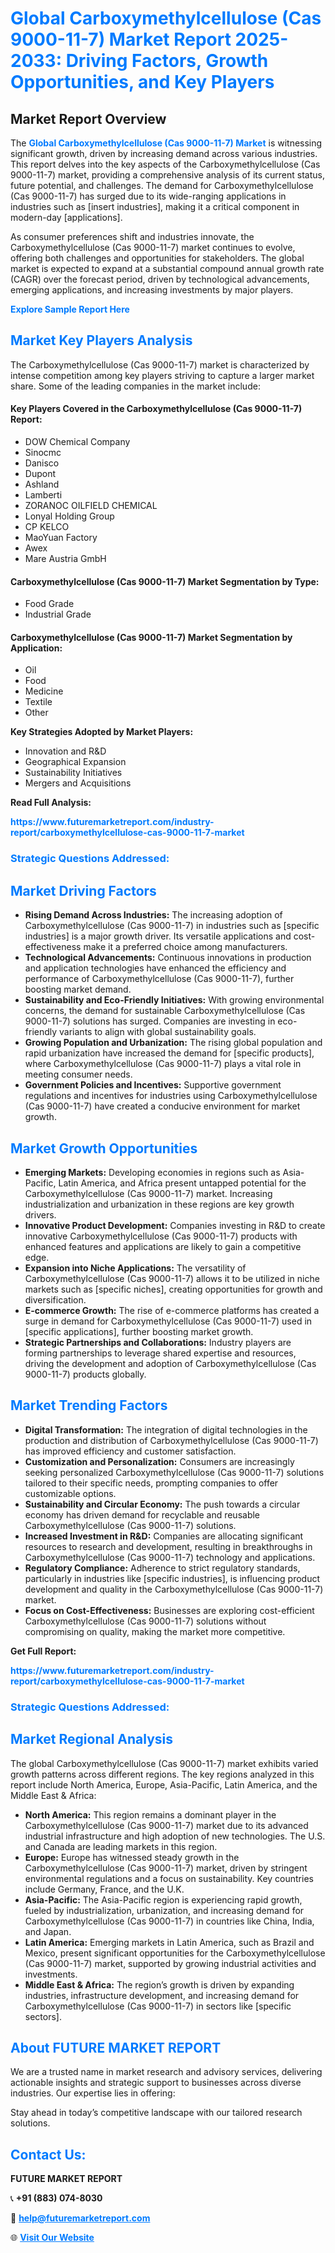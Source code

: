 <h1 style="color: #007BFF;">Global Carboxymethylcellulose (Cas 9000-11-7) Market Report 2025-2033: Driving Factors, Growth Opportunities, and Key Players</h1>

<section id="overview">
<h2>Market Report Overview</h2>
<p>The <a href="https://www.futuremarketreport.com/industry-report/carboxymethylcellulose-cas-9000-11-7-market" style="color: #007BFF; text-decoration: none;"><strong>Global Carboxymethylcellulose (Cas 9000-11-7) Market</strong></a> is witnessing significant growth, driven by increasing demand across various industries. This report delves into the key aspects of the Carboxymethylcellulose (Cas 9000-11-7) market, providing a comprehensive analysis of its current status, future potential, and challenges. The demand for Carboxymethylcellulose (Cas 9000-11-7) has surged due to its wide-ranging applications in industries such as [insert industries], making it a critical component in modern-day [applications].</p>
<p>As consumer preferences shift and industries innovate, the Carboxymethylcellulose (Cas 9000-11-7) market continues to evolve, offering both challenges and opportunities for stakeholders. The global market is expected to expand at a substantial compound annual growth rate (CAGR) over the forecast period, driven by technological advancements, emerging applications, and increasing investments by major players.</p>
</section>

<section id="overview">
<p><a href="https://www.futuremarketreport.com/request-sample/reportId=85227" style="color: #007BFF; text-decoration: none;"><strong>Explore Sample Report Here</strong></a></p>
</section>

<section id="key-players">
<h2 style="color: #007BFF;">Market Key Players Analysis</h2>
<p>The Carboxymethylcellulose (Cas 9000-11-7) market is characterized by intense competition among key players striving to capture a larger market share. Some of the leading companies in the market include:</p>
<h4>Key Players Covered in the Carboxymethylcellulose (Cas 9000-11-7) Report:</h4>
<ul><li>DOW Chemical Company</li><li>Sinocmc</li><li>Danisco</li><li>Dupont</li><li>Ashland</li><li>Lamberti</li><li>ZORANOC OILFIELD CHEMICAL</li><li>Lonyal Holding Group</li><li>CP KELCO</li><li>MaoYuan Factory</li><li>Awex</li><li>Mare Austria GmbH</li></ul>
<h4>Carboxymethylcellulose (Cas 9000-11-7) Market Segmentation by Type:</h4>
<ul><li>Food Grade</li><li>Industrial Grade</li></ul>

<h4>Carboxymethylcellulose (Cas 9000-11-7) Market Segmentation by Application:</h4>
<ul><li>Oil</li><li>Food</li><li>Medicine</li><li>Textile</li><li>Other</li></ul>
<p><strong>Key Strategies Adopted by Market Players:</strong></p>
<ul>
<li>Innovation and R&D</li>
<li>Geographical Expansion</li>
<li>Sustainability Initiatives</li>
<li>Mergers and Acquisitions</li>
</ul>
</section>

<section>
<p><strong>Read Full Analysis: </strong></p><a href="https://www.futuremarketreport.com/industry-report/carboxymethylcellulose-cas-9000-11-7-market" style="color: #007BFF; text-decoration: none;"><strong>https://www.futuremarketreport.com/industry-report/carboxymethylcellulose-cas-9000-11-7-market</strong></a>
<h3 style="color: #007BFF;">Strategic Questions Addressed:</h3>
</section>

<section id="driving-factors">
<h2 style="color: #007BFF;">Market Driving Factors</h2>
<ul>
<li><strong>Rising Demand Across Industries:</strong> The increasing adoption of Carboxymethylcellulose (Cas 9000-11-7) in industries such as [specific industries] is a major growth driver. Its versatile applications and cost-effectiveness make it a preferred choice among manufacturers.</li>
<li><strong>Technological Advancements:</strong> Continuous innovations in production and application technologies have enhanced the efficiency and performance of Carboxymethylcellulose (Cas 9000-11-7), further boosting market demand.</li>
<li><strong>Sustainability and Eco-Friendly Initiatives:</strong> With growing environmental concerns, the demand for sustainable Carboxymethylcellulose (Cas 9000-11-7) solutions has surged. Companies are investing in eco-friendly variants to align with global sustainability goals.</li>
<li><strong>Growing Population and Urbanization:</strong> The rising global population and rapid urbanization have increased the demand for [specific products], where Carboxymethylcellulose (Cas 9000-11-7) plays a vital role in meeting consumer needs.</li>
<li><strong>Government Policies and Incentives:</strong> Supportive government regulations and incentives for industries using Carboxymethylcellulose (Cas 9000-11-7) have created a conducive environment for market growth.</li>
</ul>
</section>

<section id="growth-opportunities">
<h2 style="color: #007BFF;">Market Growth Opportunities</h2>
<ul>
<li><strong>Emerging Markets:</strong> Developing economies in regions such as Asia-Pacific, Latin America, and Africa present untapped potential for the Carboxymethylcellulose (Cas 9000-11-7) market. Increasing industrialization and urbanization in these regions are key growth drivers.</li>
<li><strong>Innovative Product Development:</strong> Companies investing in R&D to create innovative Carboxymethylcellulose (Cas 9000-11-7) products with enhanced features and applications are likely to gain a competitive edge.</li>
<li><strong>Expansion into Niche Applications:</strong> The versatility of Carboxymethylcellulose (Cas 9000-11-7) allows it to be utilized in niche markets such as [specific niches], creating opportunities for growth and diversification.</li>
<li><strong>E-commerce Growth:</strong> The rise of e-commerce platforms has created a surge in demand for Carboxymethylcellulose (Cas 9000-11-7) used in [specific applications], further boosting market growth.</li>
<li><strong>Strategic Partnerships and Collaborations:</strong> Industry players are forming partnerships to leverage shared expertise and resources, driving the development and adoption of Carboxymethylcellulose (Cas 9000-11-7) products globally.</li>
</ul>
</section>

<section id="trending-factors">
<h2 style="color: #007BFF;">Market Trending Factors</h2>
<ul>
<li><strong>Digital Transformation:</strong> The integration of digital technologies in the production and distribution of Carboxymethylcellulose (Cas 9000-11-7) has improved efficiency and customer satisfaction.</li>
<li><strong>Customization and Personalization:</strong> Consumers are increasingly seeking personalized Carboxymethylcellulose (Cas 9000-11-7) solutions tailored to their specific needs, prompting companies to offer customizable options.</li>
<li><strong>Sustainability and Circular Economy:</strong> The push towards a circular economy has driven demand for recyclable and reusable Carboxymethylcellulose (Cas 9000-11-7) solutions.</li>
<li><strong>Increased Investment in R&D:</strong> Companies are allocating significant resources to research and development, resulting in breakthroughs in Carboxymethylcellulose (Cas 9000-11-7) technology and applications.</li>
<li><strong>Regulatory Compliance:</strong> Adherence to strict regulatory standards, particularly in industries like [specific industries], is influencing product development and quality in the Carboxymethylcellulose (Cas 9000-11-7) market.</li>
<li><strong>Focus on Cost-Effectiveness:</strong> Businesses are exploring cost-efficient Carboxymethylcellulose (Cas 9000-11-7) solutions without compromising on quality, making the market more competitive.</li>
</ul>
</section>

<section>
<p><strong>Get Full Report: </strong></p><a href="https://www.futuremarketreport.com/industry-report/carboxymethylcellulose-cas-9000-11-7-market" style="color: #007BFF; text-decoration: none;"><strong>https://www.futuremarketreport.com/industry-report/carboxymethylcellulose-cas-9000-11-7-market</strong></a>
<h3 style="color: #007BFF;">Strategic Questions Addressed:</h3>
</section>


<section id="regional-analysis">
<h2 style="color: #007BFF;">Market Regional Analysis</h2>
<p>The global Carboxymethylcellulose (Cas 9000-11-7) market exhibits varied growth patterns across different regions. The key regions analyzed in this report include North America, Europe, Asia-Pacific, Latin America, and the Middle East & Africa:</p>
<ul>
<li><strong>North America:</strong> This region remains a dominant player in the Carboxymethylcellulose (Cas 9000-11-7) market due to its advanced industrial infrastructure and high adoption of new technologies. The U.S. and Canada are leading markets in this region.</li>
<li><strong>Europe:</strong> Europe has witnessed steady growth in the Carboxymethylcellulose (Cas 9000-11-7) market, driven by stringent environmental regulations and a focus on sustainability. Key countries include Germany, France, and the U.K.</li>
<li><strong>Asia-Pacific:</strong> The Asia-Pacific region is experiencing rapid growth, fueled by industrialization, urbanization, and increasing demand for Carboxymethylcellulose (Cas 9000-11-7) in countries like China, India, and Japan.</li>
<li><strong>Latin America:</strong> Emerging markets in Latin America, such as Brazil and Mexico, present significant opportunities for the Carboxymethylcellulose (Cas 9000-11-7) market, supported by growing industrial activities and investments.</li>
<li><strong>Middle East & Africa:</strong> The region’s growth is driven by expanding industries, infrastructure development, and increasing demand for Carboxymethylcellulose (Cas 9000-11-7) in sectors like [specific sectors].</li>
</ul>
</section>

<footer>
<h2 style="color: #007BFF;">About FUTURE MARKET REPORT</h2>
<p>We are a trusted name in market research and advisory services, delivering actionable insights and strategic support to businesses across diverse industries. Our expertise lies in offering:</p>

<p>Stay ahead in today’s competitive landscape with our tailored research solutions.</p>

<h2 style="color: #007BFF;">Contact Us:</h2>
<p><strong>FUTURE MARKET REPORT</strong></p>
<p>📞 <strong>+91 (883) 074-8030</strong></p>
<p>📧 <strong><a href="mailto:help@futuremarketreport.com" style="color: #007BFF;">help@futuremarketreport.com</a></strong></p>
<p>🌐 <strong><a href="https://www.futuremarketreport.com/" style="color: #007BFF;">Visit Our Website</a></strong></p>
</footer>